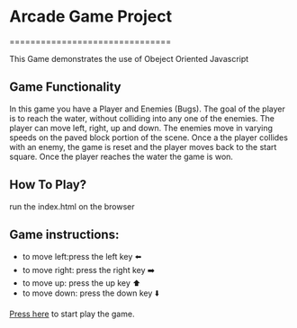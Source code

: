 # Arcade Game Project
===============================

This Game demonstrates the use of Obeject Oriented Javascript

## Game Functionality

In this game you have a Player and Enemies (Bugs). The goal of the player is to reach the water, without colliding into any one of the enemies. The player can move left, right, up and down. The enemies move in varying speeds on the paved block portion of the scene. Once a the player collides with an enemy, the game is reset and the player moves back to the start square. Once the player reaches the water the game is won.

## How To Play?
run the index.html on the browser

## Game instructions:
- to move left:press the left key :arrow_left:
- to move right: press the right key :arrow_right:
- to move up: press the up key :arrow_up:
- to move down: press the down key :arrow_down:

[Press here](https://rachelshalom.github.io/Arcade_Game/) to start play the game.
